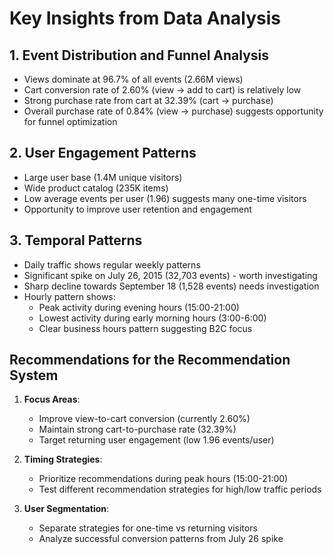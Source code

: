 # Key Insights from Data Analysis

## 1. Event Distribution and Funnel Analysis
- Views dominate at 96.7% of all events (2.66M views)
- Cart conversion rate of 2.60% (view → add to cart) is relatively low
- Strong purchase rate from cart at 32.39% (cart → purchase)
- Overall purchase rate of 0.84% (view → purchase) suggests opportunity for funnel optimization

## 2. User Engagement Patterns
- Large user base (1.4M unique visitors)
- Wide product catalog (235K items)
- Low average events per user (1.96) suggests many one-time visitors
- Opportunity to improve user retention and engagement

## 3. Temporal Patterns
- Daily traffic shows regular weekly patterns
- Significant spike on July 26, 2015 (32,703 events) - worth investigating
- Sharp decline towards September 18 (1,528 events) needs investigation
- Hourly pattern shows:
  - Peak activity during evening hours (15:00-21:00)
  - Lowest activity during early morning hours (3:00-6:00)
  - Clear business hours pattern suggesting B2C focus

## Recommendations for the Recommendation System

1. **Focus Areas**:
   - Improve view-to-cart conversion (currently 2.60%)
   - Maintain strong cart-to-purchase rate (32.39%)
   - Target returning user engagement (low 1.96 events/user)

2. **Timing Strategies**:
   - Prioritize recommendations during peak hours (15:00-21:00)
   - Test different recommendation strategies for high/low traffic periods

3. **User Segmentation**:
   - Separate strategies for one-time vs returning visitors
   - Analyze successful conversion patterns from July 26 spike 